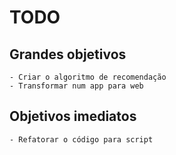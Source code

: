 # TODO

## Grandes objetivos

    - Criar o algoritmo de recomendação
    - Transformar num app para web

## Objetivos imediatos

    - Refatorar o código para script
